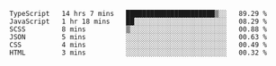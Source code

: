 <!--START_SECTION:waka-->

```text
TypeScript   14 hrs 7 mins   ██████████████████████▒░░   89.29 %
JavaScript   1 hr 18 mins    ██░░░░░░░░░░░░░░░░░░░░░░░   08.29 %
SCSS         8 mins          ▒░░░░░░░░░░░░░░░░░░░░░░░░   00.88 %
JSON         5 mins          ░░░░░░░░░░░░░░░░░░░░░░░░░   00.63 %
CSS          4 mins          ░░░░░░░░░░░░░░░░░░░░░░░░░   00.49 %
HTML         3 mins          ░░░░░░░░░░░░░░░░░░░░░░░░░   00.32 %
```

<!--END_SECTION:waka-->


<!--
**Leorio21/Leorio21** is a ✨ _special_ ✨ repository because its `README.md` (this file) appears on your GitHub profile.

Here are some ideas to get you started:

- 🔭 I’m currently working on ...
- 🌱 I’m currently learning ...
- 👯 I’m looking to collaborate on ...
- 🤔 I’m looking for help with ...
- 💬 Ask me about ...
- 📫 How to reach me: ...
- 😄 Pronouns: ...
- ⚡ Fun fact: ...
-->
